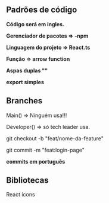 ## Padrões de código

**Código será em ingles.**

**Gerenciador de pacotes => -npm**

**Linguagem do projeto => React.ts**

**Função => arrow function**

**Aspas duplas ""**

**export simples**

## Branches

Main() => Ninguém usa!!!

Developer() => só tech leader usa.

git checkout -b "feat/nome-da-feature"

git commit -m "feat:login-page"

**commits em português**

## Bibliotecas 

React icons


